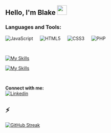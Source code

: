 ## Hello, I'm Blake    <img src="https://media.giphy.com/media/m0dmKBkncVETJv2h0S/giphy.gif" width="30px"><br/> 

### Languages and Tools:<br />

![JavaScript](https://img.shields.io/badge/javascript-%23323330.svg?style=for-the-badge&logo=javascript&logoColor=%23F7DF1E) &emsp; ![HTML5](https://img.shields.io/badge/html5-%23E34F26.svg?style=for-the-badge&logo=html5&logoColor=white) &emsp; ![CSS3](https://img.shields.io/badge/css3-%231572B6.svg?style=for-the-badge&logo=css3&logoColor=white) &emsp; ![PHP](https://img.shields.io/badge/php-%23777BB4.svg?style=for-the-badge&logo=php&logoColor=white)

<br />

[![My Skills](https://skillicons.dev/icons?i=html,css,sass,bootstrap,tailwind,styledcomponents,js,react,redux,php,laravel,mysql,nodejs,express,mongo,mongoose)](https://github.com/blakejohns5)

[![My Skills](https://skillicons.dev/icons?i=git,firebase,vite,figma)](https://github.com/blakejohns5)



<br />

**Connect with me:**<br/>
[![Linkedin](https://img.shields.io/badge/LinkedIn-0077B5?style=for-the-badge&logo=linkedin&logoColor=white)](https://www.linkedin.com/in/blakejohns5/)


## ⚡
[![GitHub Streak](https://streak-stats.demolab.com?user=blakejohns5&theme=vue-dark&border_radius=3&date_format=j%2Fn%5B%2FY%5D)](https://git.io/streak-stats)


<!--
**blakejohns5/blakejohns5** is a ✨ _special_ ✨ repository because its `README.md` (this file) appears on your GitHub profile.

Here are some ideas to get you started:

- 🔭 I’m currently working on ...
- 🌱 I’m currently learning ...
- 👯 I’m looking to collaborate on ...
- 🤔 I’m looking for help with ...
- 💬 Ask me about ...
- 📫 How to reach me: ...
- 😄 Pronouns: ...
- ⚡ Fun fact: ...
-->
